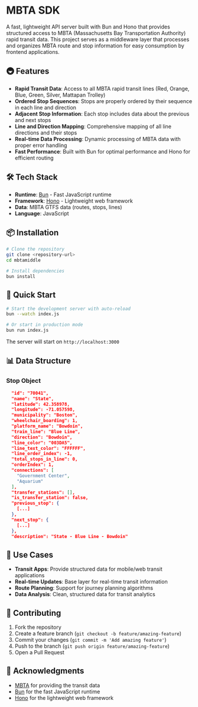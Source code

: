 # MBTA SDK

A fast, lightweight API server built with Bun and Hono that provides structured access to MBTA (Massachusetts Bay Transportation Authority) rapid transit data. This project serves as a middleware layer that processes and organizes MBTA route and stop information for easy consumption by frontend applications.

## 🚇 Features

- **Rapid Transit Data**: Access to all MBTA rapid transit lines (Red, Orange, Blue, Green, Silver, Mattapan Trolley)
- **Ordered Stop Sequences**: Stops are properly ordered by their sequence in each line and direction
- **Adjacent Stop Information**: Each stop includes data about the previous and next stops
- **Line and Direction Mapping**: Comprehensive mapping of all line directions and their stops
- **Real-time Data Processing**: Dynamic processing of MBTA data with proper error handling
- **Fast Performance**: Built with Bun for optimal performance and Hono for efficient routing

## 🛠️ Tech Stack

- **Runtime**: [Bun](https://bun.sh) - Fast JavaScript runtime
- **Framework**: [Hono](https://hono.dev) - Lightweight web framework
- **Data**: MBTA GTFS data (routes, stops, lines)
- **Language**: JavaScript

## 📦 Installation

```bash
# Clone the repository
git clone <repository-url>
cd mbtamiddle

# Install dependencies
bun install
```

## 🚀 Quick Start

```bash
# Start the development server with auto-reload
bun --watch index.js

# Or start in production mode
bun run index.js
```

The server will start on `http://localhost:3000`

## 📊 Data Structure

### Stop Object
```json
  "id": "70041",
  "name": "State",
  "latitude": 42.358978,
  "longitude": -71.057598,
  "municipality": "Boston",
  "wheelchair_boarding": 1,
  "platform_name": "Bowdoin",
  "train_line": "Blue Line",
  "direction": "Bowdoin",
  "line_color": "003DA5",
  "line_text_color": "FFFFFF",
  "line_order_index": -1,
  "total_stops_in_line": 0,
  "orderIndex": 1,
  "connections": [
    "Government Center",
    "Aquarium"
  ],
  "transfer_stations": [],
  "is_transfer_station": false,
  "previous_stop": {
    [...]
  },
  "next_stop": {
    [...]
  },
  "description": "State - Blue Line - Bowdoin"
```

## 🎯 Use Cases

- **Transit Apps**: Provide structured data for mobile/web transit applications
- **Real-time Updates**: Base layer for real-time transit information
- **Route Planning**: Support for journey planning algorithms
- **Data Analysis**: Clean, structured data for transit analytics

## 🤝 Contributing

1. Fork the repository
2. Create a feature branch (`git checkout -b feature/amazing-feature`)
3. Commit your changes (`git commit -m 'Add amazing feature'`)
4. Push to the branch (`git push origin feature/amazing-feature`)
5. Open a Pull Request

## 🙏 Acknowledgments

- [MBTA](https://www.mbta.com/) for providing the transit data
- [Bun](https://bun.sh) for the fast JavaScript runtime
- [Hono](https://hono.dev) for the lightweight web framework
